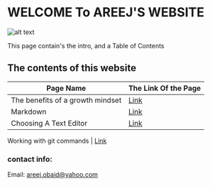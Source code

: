 # WELCOME To AREEJ'S WEBSITE

![alt text](https://www.google.com/url?sa=i&url=https%3A%2F%2Finclusion-international.org%2Fcall-for-tender-web-development-design-and-maintenance%2F&psig=AOvVaw3V7MaK8LLMfeczamE2hhAM&ust=1608028502231000&source=images&cd=vfe&ved=0CAIQjRxqFwoTCJC9z5Gjze0CFQAAAAAdAAAAABAD)

This page contain's the intro, and a Table of Contents

## The contents of this website

 Page Name |The Link Of the Page
------------ | -------------
The benefits of a growth mindset |  [Link](https://areejobaid94.github.io/reading-notes/first)
Markdown |  [Link](https://areejobaid94.github.io/reading-notes/New)
Choosing A Text Editor |  [Link](https://areejobaid94.github.io/reading-notes/New1)

Working with git commands |  [Link](https://areejobaid94.github.io/reading-notes/New3)

### contact info:

Email: areej.obaid@yahoo.com
